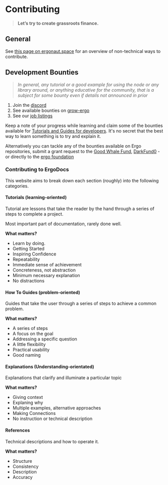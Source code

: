 # Contributing

>  **Let’s try to create grassroots finance.**

## General

See [this page on ergonaut.space](https://ergonaut.space/en/contribute) for an overview of non-technical ways to contribute. 


## Development Bounties

> *In general, any tutorial or a good example for using the node or any library around, or anything educative for the community, that is a subject for some bounty even if details not announced in prior*

1. Join the [discord](https://discord.gg/nr4JRnhAyV)
2. See available bounties on [grow-ergo](https://github.com/ergoplatform/grow-ergo/)
3. See our [job listings](https://ergoplatform.org/en/careers/)


Keep a note of your progress while learning and claim some of the bounties available for [Tutorials and Guides for developers](https://github.com/ergoplatform/grow-ergo/issues/15). It's no secret that the best way to learn something is to try and explain it. 

Alternatively you can tackle any of the bounties available on Ergo repositories, submit a grant request to the [Good Whale Fund](https://github.com/ergoplatform/grow-ergo/issues/13), [DarkFund0](https://github.com/ergoplatform/grow-ergo/issues/1) - or directly to the [ergo foundation](mailto:team@ergoplatform.org)


### Contributing to ErgoDocs

This website aims to break down each section (roughly) into the following categories.

#### Tutorials (learning-oriented)

Tutorial are lessons that take the reader by the hand through a series of steps to complete a project.

Most important part of documentation, rarely done well.

**What matters?**

- Learn by doing.
- Getting Started
- Inspiring Confidence
- Repeatability
- Immediate sense of achievement
- Concreteness, not abstraction
- Minimum necessary explanation
- No distractions

#### How To Guides (problem-oriented)


Guides that take the user through a series of steps to achieve a common problem. 

**What matters?**

- A series of steps
- A focus on the goal
- Addressing a specific question
- A little flexibility
- Practical usability
- Good naming


#### Explanations (Understanding-orientated)

Explanations that clarify and illuminate a particular topic

**What matters?**

- Giving context
- Explaning why
- Multiple examples, alternative approaches
- Making Connections
- No instruction or technical description


#### References

Technical descriptions and how to operate it.

**What matters?**

- Structure
- Consistency
- Description
- Accuracy